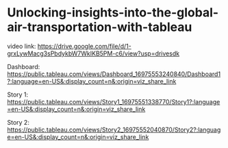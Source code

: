 # Unlocking-insights-into-the-global-air-transportation-with-tableau
video link:
https://drive.google.com/file/d/1-grxLywMacg3sPbdykbW7WkIKB5PM-c6/view?usp=drivesdk

Dashboard:
https://public.tableau.com/views/Dashboard_16975553240840/Dashboard1?:language=en-US&:display_count=n&:origin=viz_share_link

Story 1:
https://public.tableau.com/views/Story1_16975551338770/Story1?:language=en-US&:display_count=n&:origin=viz_share_link

Story 2:
https://public.tableau.com/views/Story2_16975552040870/Story2?:language=en-US&:display_count=n&:origin=viz_share_link
